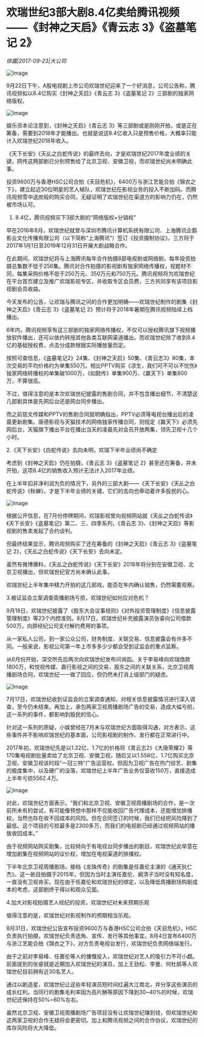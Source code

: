 # 欢瑞世纪3部大剧8.4亿卖给腾讯视频——《封神之天启》《青云志 3》《盗墓笔记 2》

*徐露|2017-09-23|大公司*

![Image](http://p1.pstatp.com/large/3c6f000047c2f3d32885)

9月22日下午，A股电视剧上市公司欢瑞世纪迎来了一个好消息，公司公告称，腾讯视频拟以8.4亿购买《封神之天启》《青云志 3》《盗墓笔记 2》三部剧的独家网络版权。

![Image](http://p1.pstatp.com/large/3c6f000047c55f80536c)

娱乐资本论注意到，《封神之天启》《青云志 3》等三部剧或是刚刚开拍，或是正在筹备，需要到2018年才能播出。也就是说这8.4亿收入只是预售价格，大概率只能计入欢瑞世纪2018年收入。

《天下长安》《天乩之白蛇传说》的最终去向，才是欢瑞世纪2017年度业绩的关键，网传这两部剧已分别预售给了北京卫视、安徽卫视，而欢瑞世纪尚未明确此事。

投资9600万与香港HSC公司合拍《天目危机》，6400万与浙江艺能合拍《锦衣之下》，建立起近30位明星的艺人梯队，欢瑞世纪在影视业务的投入不断加码。而腾讯视频雪中送炭般的购买合同，无疑证明了欢瑞世纪在渠道方的影响力仍在，仍然被市场认可。

1. 8.4亿，腾讯视频买下3部大剧的“网络版权+分销权”

早在2016年8月，欢瑞世纪就曾与深圳市腾讯计算机系统有限公司、上海腾讯企鹅影业文化传播有限公司（以下简称“上海腾讯”）签订《投资摄制协议》，三方将于2017年1月1日至2019年12月31日开展大剧战略合作。

在此期间，欢瑞世纪将与上海腾讯每年合作拍摄8部电视剧或网络剧，每年投资拍摄总集数不低于256集。腾讯对合作拍摄的影视剧有独家网络传播权，视题材不同，每集采购价格不低于250万元、350万元和750万元。腾讯视频将为欢瑞世纪在平台首页建立及推广欢瑞影视专区，并收取专区会员费，三方共同享有该项目影视剧会员收益。

今天发布的公告，让欢瑞与腾讯之间的合作更加明确——欢瑞世纪制作的剧集《封神之天启》《青云志 3》《盗墓笔记 2》预计将于2018年暑期在腾讯视频陆续上档播出。

6年内，腾讯视频享有这三部剧的独家网络传播权，不仅可以授权腾讯旗下视频播放软件播出，还可以依约转授其他各类互联网渠道播出。而欢瑞世纪除了收到8.4亿的基础授权费，点击分成款根据实际播放量而定。

按照可查信息，《盗墓笔记2》24集、《封神之天启》50集、《青云志3》80集，本次交易的平均价格约为单集550万。相比PPTV购买《凉生，我们可不可以不忧伤》独家网络转播权的单集破1000万，《如懿传》单集900万、《赢天下》单集800万，不算很高。

不过，值得注意的是本次欢瑞世纪披露的售剧合同，并不包含播出细节，不清楚这几部剧具体是先网后台还是网台同步播出。

而之前慈文传媒和PPTV的售剧合同就明确指出，PPTV必须等电视台播出后的凌晨更新剧集。唐德影视与天猫技术的网络独家传播合同，则规定《赢天下》必须先网后台，天猫旗下播出平台在播出当天的凌晨先对会员开放两集，领先卫视十几个小时。

2.《天下长安》《白蛇传说》去向未明，欢瑞下半年业绩尚不确定

考虑到《封神之天启》仍在拍摄，《青云志 3》《盗墓笔记 2》甚至还在筹备，并未开拍，这项8.4亿的销售收入预计无法计入2017年业绩。

在上半年扣非净利润为负的情况下，另外的三部大剧——《天下长安》《天乩之白蛇传说》《秋蝉》，才是下半年业绩的关键。它们的去向也牵动着许多股民的心。

![Image](http://p1.pstatp.com/large/3c6e000048fdf6da198d)

根据公开信息，在7月份停牌期间，欢瑞影视曾向视频网站就《天乩之白蛇传说》《天下长安》《盗墓笔记》第二、三、四季系列，《青云志 3》、《封神之天启》等影视剧的售卖发起了合约谈判。

但最终结果显示，腾讯视频购买了还在筹备的《封神之天启》《青云志 3》《盗墓笔记 2》，《天乩之白蛇传说》《天下长安》去向未定。

虽然有微博爆料，《天乩之白蛇传说》《天下长安》2018年将分别在安徽卫视、北京卫视播出，但欢瑞世纪官方尚未确认此事。

欢瑞世纪上半年集中精力开拍的这几部戏，能否在年内确认销售，仍然需要观察。

3.被证监会立案调查周播剧场亏损，欢瑞世纪如何应对危机？

9月18日，欢瑞世纪披露了《股东大会议事规则》《对外投资管理制度》《信息披露管理制度》等23个内控准则。8月17日，欢瑞世纪补充披露演员张睿向公司借款500万，向原经纪公司支付解约费用的事项。

从一家私人公司，到一家公众公司，财务制度、关联交易、信息披露会有许多不同。一般来说，影视公司第一年上市多多少少都会受到证监会的重点监察。

从6月份开始，深交所先后两次向欢瑞世纪发布问询函。关于李易峰向欢瑞借款1800万，和悦视传媒、嘉行影视之间的交易，股东之间的关联关系，北京卫视周播剧场合同，欢瑞世纪一一做了回应，但仍然未打消上级部门的疑虑。

![Image](http://p1.pstatp.com/large/3c6f000047c46a03b06c)

7月17日，欢瑞世纪收到证监会的立案调查通知，对相关信息披露情况进行深入调查，至今仍未结束。再加上，承包两家卫视周播剧场广告的交易，造成大幅亏损，这一系列的事件，都影响到股民的信心。

针对这一系列的质疑，小娱曾经在7月末与欢瑞世纪方面取得沟通，对方表示，这些事件并不影响欢瑞世纪的基本面，公司影视剧的制作、发行都在正常进行中。

2017年初，欢瑞世纪先是以1.32亿、1.7亿的价格将《青云志2》《大唐荣耀2》等170集电视剧批量卖给了北京卫视、安徽卫视，随后又以1.558亿、1.7亿购买北京卫视、安徽卫视该时段“一冠三特”广告运营权。但因为卫视广告在热门综艺、剧集的极度集中，以及硬广的没落，欢瑞世纪上半年广告业务仅营收150万，直接造成上半年亏损5562.4万。

![Image](http://p1.pstatp.com/large/3c6f000047c61a03f523)

对此，欢瑞世纪方面表示，“我们和北京卫视、安徽卫视周播剧场的合作，是一次前所未有的尝试，有可能像预想中那样不仅能收回广告代理成本，还能增加排播权，当然也存在收不回成本的风险。但在合同签订的时候，我们已经把风险降到了最低。这个项目的亏损最多是2300多万，而我们的电视剧已经通过视频网站的播放收回成本。”

由于视频网站购买剧集，比较倾向于有电视台同步播出的剧目，欢瑞世纪此举意在增加剧集在视频网站的议价权，增加在电视渠道的排播权。

下半年北京卫视周播剧场，接档《龙珠传奇》的剧集是任嘉伦主演的《通天狄仁杰》。这一剧目拍摄于2015年，但因为当时主演任嘉伦、阚清子当时没有知名度，一直没有卫视肯买。现在由于任嘉伦和欢瑞世纪的绑定，以及降低周播剧场购剧成本的考虑，这部剧终于得以和观众见面。

4.加大对影视拍摄艺人经纪的投资，欢瑞世纪对未来预期乐观

值得注意的是，欢瑞世纪对影视制作的预期相当乐观。

8月31日，欢瑞世纪公告宣布投资9600万与香港HSC公司合拍《天目危机》，HSC负责执行拍摄，欢瑞世纪负责选角、宣传、发行等其他事宜。8月4日宣布6400万与浙江艺能合拍《锦衣之下》，对方负责电视台发行，欢瑞世纪负责网络端发行。

由于之前对李易峰、任嘉伦等人的慷慨投入，欢瑞世纪对艺人的吸引力不可小觑。前面提到的张睿就是近期加入欢瑞世纪的演员，加上王劲松、李曼、何杜鹃等人欢瑞世纪目前拥有近30名艺人。

通过以剧造星，欢瑞世纪让这些年轻演员短时间红遍大江南北，并分享这些演员的成长红利。当同行的剧集毛利率因为高片酬等原因下降到30~40%的时候，欢瑞世纪还保持在50%~60%左右。

虽然北京卫视、安徽卫视周播剧场广告项目没有让欢瑞世纪赚到钱，但欢瑞世纪和这两家卫视的合作无疑将会更密切。加上和腾讯视频之间的合作协议，欢瑞世纪的库存风险将大大降低。

